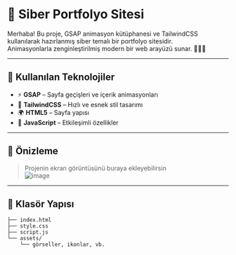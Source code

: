# 🧠 Siber Portfolyo Sitesi

Merhaba! Bu proje, GSAP animasyon kütüphanesi ve TailwindCSS kullanılarak hazırlanmış siber temalı bir portfolyo sitesidir.  
Animasyonlarla zenginleştirilmiş modern bir web arayüzü sunar. 👨‍💻🌐

---

## 🚀 Kullanılan Teknolojiler

- ⚡ **GSAP** – Sayfa geçişleri ve içerik animasyonları
- 🎨 **TailwindCSS** – Hızlı ve esnek stil tasarımı
- 🌍 **HTML5** – Sayfa yapısı
- 🧩 **JavaScript** – Etkileşimli özellikler

---

## 📸 Önizleme

> Projenin ekran görüntüsünü buraya ekleyebilirsin  
>![image](https://github.com/user-attachments/assets/07027002-21ee-4425-9eed-c3a958eebd20)


---

## 📁 Klasör Yapısı

```plaintext
├── index.html
├── style.css
├── script.js
└── assets/
    └── görseller, ikonlar, vb.
